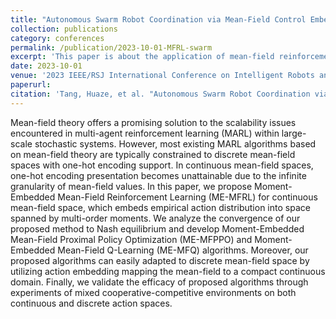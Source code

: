 ```yaml
---
title: "Autonomous Swarm Robot Coordination via Mean-Field Control Embedding Multi-Agent Reinforcement Learning"
collection: publications
category: conferences
permalink: /publication/2023-10-01-MFRL-swarm
excerpt: 'This paper is about the application of mean-field reinforcement learning in swarm robotics.'
date: 2023-10-01
venue: '2023 IEEE/RSJ International Conference on Intelligent Robots and Systems (IROS)'
paperurl: 
citation: 'Tang, Huaze, et al. "Autonomous Swarm Robot Coordination via Mean-Field Control Embedding Multi-Agent Reinforcement Learning." 2023 IEEE/RSJ International Conference on Intelligent Robots and Systems (IROS). IEEE, 2023.'
---
```


Mean-field theory offers a promising solution to the scalability issues encountered in multi-agent reinforcement learning (MARL) within large-scale stochastic systems. However, most existing MARL algorithms based on mean-field theory are typically constrained to discrete mean-field spaces with one-hot encoding support. In continuous mean-field spaces, one-hot encoding presentation becomes unattainable due to the infinite granularity of mean-field values. In this paper, we propose Moment-Embedded Mean-Field Reinforcement Learning (ME-MFRL) for continuous mean-field space, which embeds empirical action distribution into space spanned by multi-order moments. We analyze the convergence of our proposed method to Nash equilibrium and develop Moment-Embedded Mean-Field Proximal Policy Optimization (ME-MFPPO) and Moment-Embedded Mean-Field Q-Learning (ME-MFQ) algorithms. Moreover, our proposed algorithms can easily adapted to discrete mean-field space by utilizing action embedding mapping the mean-field to a compact continuous domain. Finally, we validate the efficacy of proposed algorithms through experiments of mixed cooperative-competitive environments on both continuous and discrete action spaces.
